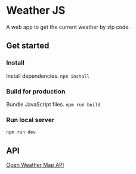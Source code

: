 
# Weather JS

A web app to get the current weather by zip code.

## Get started

### Install
Install dependencies.
``
npm install
``

### Build for production
Bundle JavaScript files.
``
npm run build
``

### Run local server
``
npm run dev
``

## API
[Open Weather Map API](https://openweathermap.org/api)